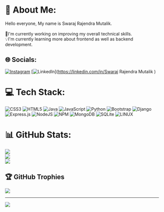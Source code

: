 # 💫 About Me:
Hello everyone, My name is Swaraj Rajendra Mutalik.<br><br>🔭I'm currently working on improving my overall technical skills.<br>💡I'm currently learning more about frontend as well as backend development.


## 🌐 Socials:
[![Instagram](https://img.shields.io/badge/Instagram-%23E4405F.svg?logo=Instagram&logoColor=white)](https://instagram.com/swarajmutalik) [![LinkedIn](https://img.shields.io/badge/LinkedIn-%230077B5.svg?logo=linkedin&logoColor=white)](https://linkedin.com/in/Swaraj Rajendra Mutalik ) 

# 💻 Tech Stack:
![CSS3](https://img.shields.io/badge/css3-%231572B6.svg?style=for-the-badge&logo=css3&logoColor=white) ![HTML5](https://img.shields.io/badge/html5-%23E34F26.svg?style=for-the-badge&logo=html5&logoColor=white) ![Java](https://img.shields.io/badge/java-%23ED8B00.svg?style=for-the-badge&logo=java&logoColor=white) ![JavaScript](https://img.shields.io/badge/javascript-%23323330.svg?style=for-the-badge&logo=javascript&logoColor=%23F7DF1E) ![Python](https://img.shields.io/badge/python-3670A0?style=for-the-badge&logo=python&logoColor=ffdd54) ![Bootstrap](https://img.shields.io/badge/bootstrap-%23563D7C.svg?style=for-the-badge&logo=bootstrap&logoColor=white) ![Django](https://img.shields.io/badge/django-%23092E20.svg?style=for-the-badge&logo=django&logoColor=white) ![Express.js](https://img.shields.io/badge/express.js-%23404d59.svg?style=for-the-badge&logo=express&logoColor=%2361DAFB) ![NodeJS](https://img.shields.io/badge/node.js-6DA55F?style=for-the-badge&logo=node.js&logoColor=white) ![NPM](https://img.shields.io/badge/NPM-%23000000.svg?style=for-the-badge&logo=npm&logoColor=white) ![MongoDB](https://img.shields.io/badge/MongoDB-%234ea94b.svg?style=for-the-badge&logo=mongodb&logoColor=white) ![SQLite](https://img.shields.io/badge/sqlite-%2307405e.svg?style=for-the-badge&logo=sqlite&logoColor=white) ![LINUX](https://img.shields.io/badge/Linux-FCC624?style=for-the-badge&logo=linux&logoColor=black)
# 📊 GitHub Stats:
![](https://github-readme-stats.vercel.app/api?username=swarajmutalik&theme=jolly&hide_border=false&include_all_commits=false&count_private=false)<br/>
![](https://github-readme-streak-stats.herokuapp.com/?user=swarajmutalik&theme=jolly&hide_border=false)<br/>
![](https://github-readme-stats.vercel.app/api/top-langs/?username=swarajmutalik&theme=jolly&hide_border=false&include_all_commits=false&count_private=false&layout=compact)

## 🏆 GitHub Trophies
![](https://github-profile-trophy.vercel.app/?username=swarajmutalik&theme=matrix&no-frame=false&no-bg=false&margin-w=4)

---
[![](https://visitcount.itsvg.in/api?id=swarajmutalik&icon=0&color=9)](https://visitcount.itsvg.in)

<!-- Proudly created with GPRM ( https://gprm.itsvg.in ) -->
